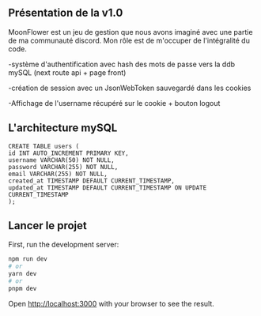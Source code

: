 ## Présentation de la v1.0

MoonFlower est un jeu de gestion que nous avons imaginé avec une partie de ma communauté discord.
Mon rôle est de m'occuper de l'intégralité du code.

-système d'authentification avec hash des mots de passe vers la ddb mySQL (next route api + page front)

-création de session avec un JsonWebToken sauvegardé dans les cookies

-Affichage de l'username récupéré sur le cookie + bouton logout

## L'architecture mySQL

```
CREATE TABLE users (
id INT AUTO_INCREMENT PRIMARY KEY,
username VARCHAR(50) NOT NULL,
password VARCHAR(255) NOT NULL,
email VARCHAR(255) NOT NULL,
created_at TIMESTAMP DEFAULT CURRENT_TIMESTAMP,
updated_at TIMESTAMP DEFAULT CURRENT_TIMESTAMP ON UPDATE CURRENT_TIMESTAMP
);
```

## Lancer le projet

First, run the development server:

```bash
npm run dev
# or
yarn dev
# or
pnpm dev
```

Open [http://localhost:3000](http://localhost:3000) with your browser to see the result.
